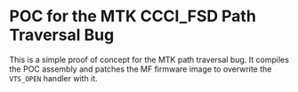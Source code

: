 # POC for the MTK CCCI\_FSD Path Traversal Bug

This is a simple proof of concept for the MTK path traversal bug. It compiles the POC assembly and patches the MF firmware image to overwrite the `VTS_OPEN` handler with it.



